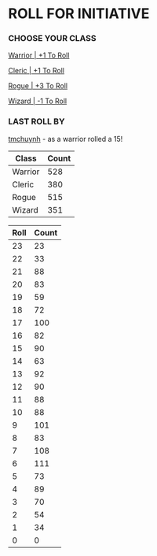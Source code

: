# ROLL FOR INITIATIVE
### CHOOSE YOUR CLASS

[Warrior | +1 To Roll](https://github.com/benjaminsampica/benjaminsampica/issues/new?title=roll%7Cwarrior&body=Just+click+%27Submit+new+issue%27.)

[Cleric | +1 To Roll](https://github.com/benjaminsampica/benjaminsampica/issues/new?title=roll%7Ccleric&body=Just+click+%27Submit+new+issue%27.)

[Rogue | +3 To Roll](https://github.com/benjaminsampica/benjaminsampica/issues/new?title=roll%7Crogue&body=Just+click+%27Submit+new+issue%27.)

[Wizard | -1 To Roll](https://github.com/benjaminsampica/benjaminsampica/issues/new?title=roll%7Cwizard&body=Just+click+%27Submit+new+issue%27.)
### LAST ROLL BY
[tmchuynh](https://www.github.com/tmchuynh) - as a warrior rolled a 15!

|Class|Count|
|-|-|
|Warrior|528|
|Cleric|380|
|Rogue|515|
|Wizard|351|

|Roll|Count|
|-|-|
|23|23
|22|33
|21|88
|20|83
|19|59
|18|72
|17|100
|16|82
|15|90
|14|63
|13|92
|12|90
|11|88
|10|88
|9|101
|8|83
|7|108
|6|111
|5|73
|4|89
|3|70
|2|54
|1|34
|0|0
